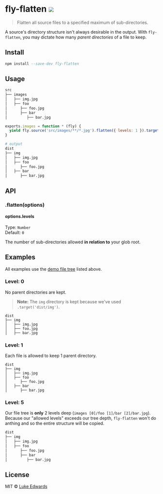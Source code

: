 # fly-flatten [![][travis-badge]][travis-link]

> Flatten all source files to a specified maximum of sub-directories.

A source's directory structure isn't always desirable in the output. With `fly-flatten`, you may dictate how many _parent directories_ of a file to keep.

## Install

```a
npm install --save-dev fly-flatten
```

## Usage

```sh
src
├── images
│   ├── img.jpg
│   ├── foo
│      ├── foo.jpg
│      ├── bar
│         ├── bar.jpg
```

```js
exports.images = function * (fly) {
  yield fly.source('src/images/**/*.jpg').flatten({ levels: 1 }).target('dist/img');
}
```

```sh
# output
dist
├── img
│   ├── img.jpg
│   ├── foo
│      ├── foo.jpg
│   ├── bar
│      ├── bar.jpg
```

## API

### .flatten(options)

#### options.levels

Type: `Number`<br>
Default: `0`

The number of sub-directories allowed **in relation to** your glob root.


## Examples

All examples use the [demo file tree](#usage) listed above.

### Level: 0

No parent directories are kept.

> **Note:** The `img` directory is kept because we've used `.target('dist/img')`.

```
dist
├── img
│   ├── img.jpg
│   ├── foo.jpg
│   ├── bar.jpg
```

### Level: 1

Each file is allowed to keep 1 parent directory.

```
dist
├── img
│   ├── img.jpg
│   ├── foo
│      ├── foo.jpg
│   ├── bar
│      ├── bar.jpg
```

### Level: 5

Our file tree is **only** 2 levels deep (`images [0]/foo [1]/bar [2]/bar.jpg`). Because our "allowed levels" exceeds our tree depth, `fly-flatten` won't do anthing and so the entire structure will be copied.

```sh
dist
├── img
│   ├── img.jpg
│   ├── foo
│      ├── foo.jpg
│      ├── bar
│         ├── bar.jpg
```


## License

MIT © [Luke Edwards](https://lukeed.com)

[travis-link]:  https://travis-ci.org/lukeed/fly-flatten
[travis-badge]: http://img.shields.io/travis/lukeed/fly-flatten.svg?style=flat-square
